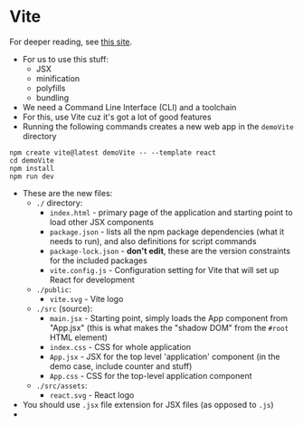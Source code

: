 # Vite

For deeper reading, see [this site](https://vite.dev/guide/).

- For us to use this stuff:
  - JSX
  - minification
  - polyfills
  - bundling
- We need a Command Line Interface (CLI) and a toolchain
- For this, use Vite cuz it's got a lot of good features
- Running the following commands creates a new web app in the `demoVite` directory
```
npm create vite@latest demoVite -- --template react
cd demoVite
npm install
npm run dev
```
- These are the new files:
  - `./` directory:
    - `index.html` - primary page of the application and starting point to load other JSX components
    - `package.json` - lists all the npm package dependencies (what it needs to run), and also definitions for script commands
    - `package-lock.json` - **don't edit**, these are the version constraints for the included packages
    - `vite.config.js` - Configuration setting for Vite that will set up React for development
  - `./public`:
    - `vite.svg` - Vite logo
  - `./src` (source):
    - `main.jsx` - Starting point, simply loads the App component from "App.jsx" (this is what makes the "shadow DOM" from the `#root` HTML element)
    - `index.css` - CSS for whole application
    - `App.jsx` - JSX for the top level 'application' component (in the demo case, include counter and stuff)
    - `App.css` - CSS for the top-level application component
  - `./src/assets`:
    - `react.svg` - React logo
- You should use `.jsx` file extension for JSX files (as opposed to `.js`)
- 